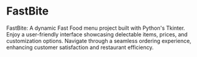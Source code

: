 # FastBite
FastBite: A dynamic Fast Food menu project built with Python's Tkinter. Enjoy a user-friendly interface showcasing delectable items, prices, and customization options. Navigate through a seamless ordering experience, enhancing customer satisfaction and restaurant efficiency.
